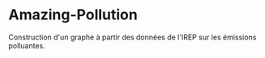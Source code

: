 # Amazing-Pollution
Construction d'un graphe à partir des données de l'IREP sur les émissions polluantes.
